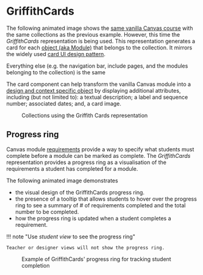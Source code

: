 <!--
 Copyright (C) 2023 David Jones
 
 This file is part of Canvas Collections.
 
 Canvas Collections is free software: you can redistribute it and/or modify
 it under the terms of the GNU General Public License as published by
 the Free Software Foundation, either version 3 of the License, or
 (at your option) any later version.
 
 Canvas Collections is distributed in the hope that it will be useful,
 but WITHOUT ANY WARRANTY; without even the implied warranty of
 MERCHANTABILITY or FITNESS FOR A PARTICULAR PURPOSE.  See the
 GNU General Public License for more details.
 
 You should have received a copy of the GNU General Public License
 along with Canvas Collections.  If not, see <http://www.gnu.org/licenses/>.
-->


# GriffithCards

The following animated image shows the [same vanilla Canvas course](overview.md#vanilla-canvas) with the same collections as the previous example. However, this time the _GriffithCards_ representation is being used. This representation generates a card for each [object (aka Module)](../objects/overview.md) that belongs to the collection. It mirrors the widely used [card UI design pattern](https://www.nngroup.com/articles/cards-component/). 

Everything else (e.g. the navigation bar, include pages, and the modules belonging to the collection) is the same

The card component can help transform the vanilla Canvas module into a [design and context specific object](../objects/overview.md) by displaying additional attributes, including (but not limited to): a textual description; a label and sequence number; associated dates; and, a card image.

<figure markdown>
<figcaption>Collections using the Griffith Cards representation</figcaption>
<sl-animated-image src="../pics/animatedGriffithCards.gif" alt="Collections using the Griffith Cards representation" />
</figure>


## Progress ring

Canvas module [requirements](https://community.canvaslms.com/t5/Instructor-Guide/How-do-I-add-requirements-to-a-module/ta-p/1131) provide a way to specify what students must complete before a module can be marked as complete. The _GriffithCards_ representation provides a progress ring as a visualisation of the requirements a student has completed for a module.

The following animated image demonstrates 

- the visual design of the GriffithCards progress ring.
- the presence of a tooltip that allows students to hover over the progress ring to see a summary of # of requirements completed and the total number to be completed.
- how the progress ring is updated when a student completes a requirement.


!!! note "Use _student view_ to see the progress ring"

    Teacher or designer views will not show the progress ring.


<figure markdown>
<figcaption>Example of GriffithCards' progress ring for tracking student completion</figcaption>
<sl-animated-image src="../pics/progressGriffithCards.gif" alt="Example of GriffithCards' progress ring for tracking student completion" />
</figure>
